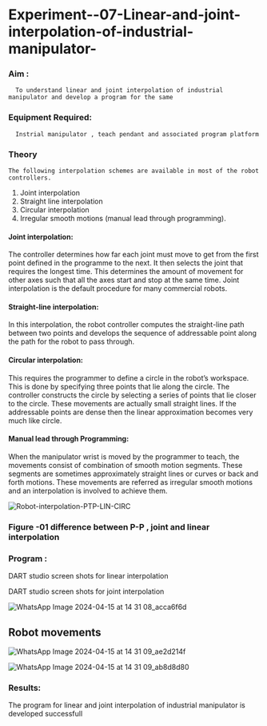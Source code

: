 # Experiment--07-Linear-and-joint-interpolation-of-industrial-manipulator-

### Aim :
      To understand linear and joint interpolation of industrial manipulator and develop a program for the same 
      
### Equipment Required: 
      Instrial manipulator , teach pendant and associated program platform 
      
### Theory 
    The following interpolation schemes are available in most of the robot controllers.
1. Joint interpolation
2. Straight line interpolation
3. Circular interpolation
4. Irregular smooth motions (manual lead through programming).
#### Joint interpolation: 
The controller determines how far each joint must move to get from the first point defined in the programme to the next. It then selects the joint that
requires the longest time. This determines the amount of movement for other axes such that all the axes start and stop at the same time. Joint interpolation is the default procedure for many commercial robots.

#### Straight-line interpolation: 
In this interpolation, the robot controller computes the straight-line path between two points and develops the sequence of addressable point along the path for the robot to pass through.

#### Circular interpolation: 
This requires the programmer to define a circle in the
robot’s workspace. This is done by specifying three points that lie along the circle. The controller constructs the circle by selecting a series of points that lie closer to the circle. These movements are actually small straight lines. If the addressable points are dense then the linear approximation becomes very much like circle.


#### Manual lead through Programming: 
When the manipulator wrist is moved by the programmer to teach, the movements consist of combination of smooth motion segments. These segments are sometimes approximately straight lines or curves or back and forth motions. These movements are referred as irregular smooth motions and an interpolation is involved to achieve them.




![Robot-interpolation-PTP-LIN-CIRC](https://user-images.githubusercontent.com/36288975/201615171-d0886aaa-8220-4b0c-8a1d-3d8a5c69c76a.png)

### Figure -01 difference between P-P , joint and linear interpolation 


### Program : 

DART studio screen shots for linear interpolation 









DART studio screen shots for joint interpolation 



![WhatsApp Image 2024-04-15 at 14 31 08_acca6f6d](https://github.com/sanjaysivaramakrishnan/Experiment--07-Linear-and-joint-interpolation-of-industrial-manipulator-/assets/151629616/dfaa2009-dcd1-46bb-90e8-c71819b77f16)





## Robot movements 





![WhatsApp Image 2024-04-15 at 14 31 09_ae2d214f](https://github.com/sanjaysivaramakrishnan/Experiment--07-Linear-and-joint-interpolation-of-industrial-manipulator-/assets/151629616/70f63ab4-5ff9-4f38-89ef-62aed1646613)

![WhatsApp Image 2024-04-15 at 14 31 09_ab8d8d80](https://github.com/sanjaysivaramakrishnan/Experiment--07-Linear-and-joint-interpolation-of-industrial-manipulator-/assets/151629616/4be1b406-2f45-4f64-a80b-1e0ec1befa48)








### Results:  
The program for linear and joint interpolation of industrial manipulator is developed successfull
